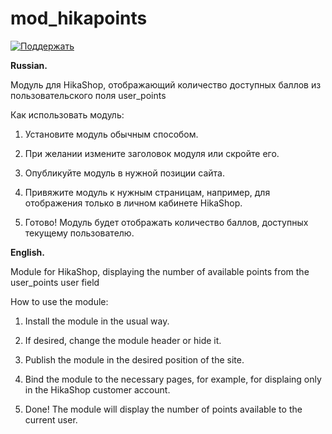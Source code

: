 # mod_hikapoints

[![Поддержать](https://img.shields.io/badge/%D0%9F%D0%BE%D0%B4%D0%B4%D0%B5%D1%80%D0%B6%D0%B0%D1%82%D1%8C-%D0%AF%D0%BD%D0%B4%D0%B5%D0%BA%D1%81.%D0%94%D0%B5%D0%BD%D1%8C%D0%B3%D0%B8-yellow.svg)](https://yasobe.ru/na/projects_support)

**Russian.**

Модуль для HikaShop, отображающий количество доступных баллов из пользовательского поля user_points

Как использовать модуль:

1. Установите модуль обычным способом.

2. При желании измените заголовок модуля или скройте его.

3. Опубликуйте модуль в нужной позиции сайта.

4. Привяжите модуль к нужным страницам, например, для отображения только в личном кабинете HikaShop.

5. Готово! Модуль будет отображать количество баллов, доступных текущему пользователю.

**English.**

Module for HikaShop, displaying the number of available points from the user_points user field

How to use the module:

1. Install the module in the usual way.

2. If desired, change the module header or hide it.

3. Publish the module in the desired position of the site.

4. Bind the module to the necessary pages, for example, for displaing only in the HikaShop customer account.

5. Done! The module will display the number of points available to the current user.